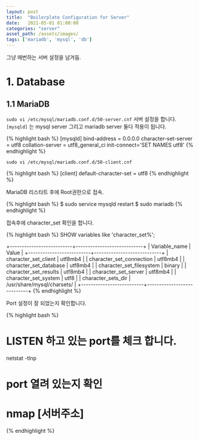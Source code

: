```yaml
---
layout: post
title:  "Boilerplate Configuration for Server"
date:   2021-05-01 01:00:00
categories: "server"
asset_path: /assets/images/
tags: ['mariadb', 'mysql', 'db']
---
```


그냥 매번하는 서버 설정을 남겨둠.  

# 1. Database 
## 1.1 MariaDB

`sudo vi /etc/mysql/mariadb.conf.d/50-server.cnf` 서버 설정을 합니다.<br>
`[mysqld]` 는 mysql server 그리고 mariadb server 둘다 적용이 됩니다. 

{% highlight bash %}
[mysqld]
bind-address = 0.0.0.0
character-set-server  = utf8
collation-server      = utf8_general_ci
init-connect='SET NAMES utf8'
{% endhighlight %}

`sudo vi /etc/mysql/mariadb.conf.d/50-client.cnf` 

{% highlight bash %}
[client]
default-character-set = utf8
{% endhighlight %}


MariaDB 리스타트 후에 Root권한으로 접속. 

{% highlight bash %}
$ sudo service mysqld restart
$ sudo mariadb
{% endhighlight %}

접속후에 character_set 확인을 합니다.

{% highlight bash %}
SHOW variables like 'character_set%';

+--------------------------+----------------------------+
| Variable_name            | Value                      |
+--------------------------+----------------------------+
| character_set_client     | utf8mb4                    |
| character_set_connection | utf8mb4                    |
| character_set_database   | utf8mb4                    |
| character_set_filesystem | binary                     |
| character_set_results    | utf8mb4                    |
| character_set_server     | utf8mb4                    |
| character_set_system     | utf8                       |
| character_sets_dir       | /usr/share/mysql/charsets/ |
+--------------------------+----------------------------+
{% endhighlight %}

Port 설정이 잘 되었는지 확인합니다.


{% highlight bash %}
# LISTEN 하고 있는 port를 체크 합니다. 
netstat -tlnp

# port 열려 있는지 확인
# nmap [서버주소]
{% endhighlight %}